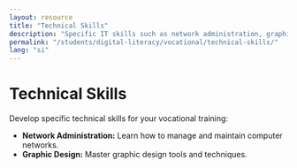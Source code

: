 ```yaml
---
layout: resource
title: "Technical Skills"
description: "Specific IT skills such as network administration, graphic design, and other technical proficiencies relevant to vocational training."
permalink: "/students/digital-literacy/vocational/technical-skills/"
lang: "si"
---
```


# Technical Skills

Develop specific technical skills for your vocational training:

- **Network Administration:** Learn how to manage and maintain computer networks.
- **Graphic Design:** Master graphic design tools and techniques.
